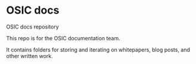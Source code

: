 # OSIC docs
OSIC docs repository

This repo is for the OSIC documentation team.

It contains folders for storing and iterating on whitepapers, blog posts, and
other written work.
